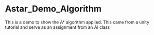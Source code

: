 # Astar_Demo_Algorithm
 This is a demo to show the A* algorithm applied. This came from a unity tutorial and serve as an assignment from an AI class 
